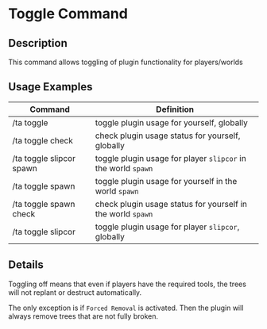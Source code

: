 # Toggle Command

## Description

This command allows toggling of plugin functionality for players/worlds

## Usage Examples

Command |  Definition
------------- | -------------
/ta toggle | toggle plugin usage for yourself, globally
/ta toggle check | check plugin usage status for yourself, globally
/ta toggle slipcor spawn | toggle plugin usage for player `slipcor` in the world `spawn`
/ta toggle spawn | toggle plugin usage for yourself in the world `spawn`
/ta toggle spawn check | check plugin usage status for yourself in the world `spawn`
/ta toggle slipcor | toggle plugin usage for player `slipcor`, globally

## Details

Toggling off means that even if players have the required tools, the trees will not replant or destruct automatically.

The only exception is if `Forced Removal` is activated. Then the plugin will always remove trees that are not fully broken.

